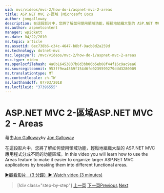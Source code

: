 ```yaml
---
uid: mvc/videos/mvc-2/how-do-i/aspnet-mvc-2-areas
title: ASP.NET MVC 2-區域 |Microsoft Docs
author: jongalloway
description: 在這段影片中，您將了解如何使用領域功能，輕鬆地組織大型的 ASP.NET MVC 應用程式分成不同 funct...
ms.author: aspnetcontent
manager: wpickett
ms.date: 04/22/2010
ms.topic: article
ms.assetid: 6ec738b6-c34c-4647-b8bf-9acb8d2a259d
ms.technology: dotnet-mvc
msc.legacyurl: /mvc/videos/mvc-2/how-do-i/aspnet-mvc-2-areas
msc.type: video
ms.openlocfilehash: 4a0b16453837b6d3bb06b5eb08f44f16c9ac9ea6
ms.sourcegitcommit: 953ff9ea4369f154d6fd0239599279ddd3280009
ms.translationtype: MT
ms.contentlocale: zh-TW
ms.lasthandoff: 07/03/2018
ms.locfileid: "37396555"
---
```

<a name="aspnet-mvc-2---areas"></a><span data-ttu-id="c4524-103">ASP.NET MVC 2-區域</span><span class="sxs-lookup"><span data-stu-id="c4524-103">ASP.NET MVC 2 - Areas</span></span>
====================
<span data-ttu-id="c4524-104">藉由[Jon Galloway](https://github.com/jongalloway)</span><span class="sxs-lookup"><span data-stu-id="c4524-104">by [Jon Galloway](https://github.com/jongalloway)</span></span>

<span data-ttu-id="c4524-105">在這段影片中，您將了解如何使用領域功能，輕鬆地組織大型的 ASP.NET MVC 應用程式分成不同的功能區域。</span><span class="sxs-lookup"><span data-stu-id="c4524-105">In this video you will learn how to use the Areas feature to make it easier to organize larger ASP.NET MVC applications by breaking them into different functional areas.</span></span>

[<span data-ttu-id="c4524-106">&#9654;觀看影片 （3 分鐘）</span><span class="sxs-lookup"><span data-stu-id="c4524-106">&#9654; Watch video (3 minutes)</span></span>](https://channel9.msdn.com/Blogs/ASP-NET-Site-Videos/aspnet-mvc-2-areas)

> [!div class="step-by-step"]
> <span data-ttu-id="c4524-107">[上一頁](mvc2-template-customization.md)
> [下一頁](aspnet-mvc-2-render-action.md)</span><span class="sxs-lookup"><span data-stu-id="c4524-107">[Previous](mvc2-template-customization.md)
[Next](aspnet-mvc-2-render-action.md)</span></span>
